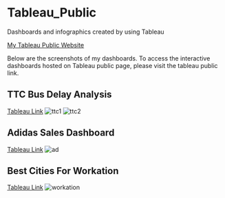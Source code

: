 # Tableau_Public
Dashboards and infographics created by using Tableau

[My Tableau Public Website](https://public.tableau.com/app/profile/man.yu.ku)

Below are the screenshots of my dashboards. To access the interactive dashboards hosted on Tableau public page, please visit the tableau public link.

## TTC Bus Delay Analysis
[Tableau Link](https://public.tableau.com/app/profile/man.yu.ku/viz/2022ttcdelay/Dashboard1#1)
![ttc1](https://github.com/Manyu-Ku/Tableau_Public/assets/122411152/1faba2c1-6433-4b35-94b6-4781be80ad58)
![ttc2](https://github.com/Manyu-Ku/Tableau_Public/assets/122411152/2ed3e909-9abc-4c1a-950b-e2748a2afd00)

## Adidas Sales Dashboard
[Tableau Link](https://public.tableau.com/app/profile/man.yu.ku/viz/adidassalesdashboard_16873591022370/Dashboard1)
![ad](https://github.com/Manyu-Ku/Tableau_Public/assets/122411152/eb6af58a-2703-497a-8b4a-db1b20995881)

## Best Cities For Workation
[Tableau Link](https://public.tableau.com/app/profile/man.yu.ku/viz/Bestcitiesforworkation/Dashboard1)
![workation](https://github.com/Manyu-Ku/Tableau_Public/assets/122411152/025bb8d4-580a-4291-b2f8-8fe51afeaaa4)

